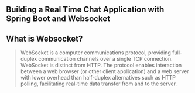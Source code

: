 
## Building a Real Time Chat Application with Spring Boot and Websocket

## What is Websocket?
>  WebSocket is a computer communications protocol, providing full-duplex communication channels over a single TCP connection.
>  WebSocket is distinct from HTTP. The protocol enables interaction between a web browser (or other client application) and a web server with lower overhead than half-duplex alternatives such as HTTP polling, facilitating real-time data transfer from and to the server.


